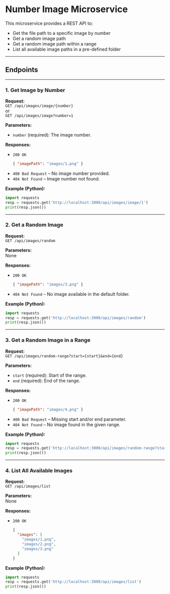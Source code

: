 # Number Image Microservice

This microservice provides a REST API to:
- Get the file path to a specific image by number
- Get a random image path
- Get a random image path within a range
- List all available image paths in a pre-defined folder

---

## Endpoints

---

### 1. Get Image by Number

**Request:**  
`GET /api/images/image/{number}`  
or  
`GET /api/images/image?number=1`

**Parameters:**  
- `number` (required): The image number.

**Responses:**
- `200 OK`  
  ```json
  { "imagePath": "images/1.png" }
  ```
- `400 Bad Request` – No image number provided.
- `404 Not Found` – Image number not found.

**Example (Python):**
```python
import requests
resp = requests.get('http://localhost:3000/api/images/image/1')
print(resp.json())
```

---

### 2. Get a Random Image

**Request:**  
`GET /api/images/random`

**Parameters:**  
None

**Responses:**
- `200 OK`  
  ```json
  { "imagePath": "images/3.png" }
  ```
- `404 Not Found` – No image available in the default folder.

**Example (Python):**
```python
import requests
resp = requests.get('http://localhost:3000/api/images/random')
print(resp.json())
```

---

### 3. Get a Random Image in a Range

**Request:**  
`GET /api/images/random-range?start={start}&end={end}`

**Parameters:**  
- `start` (required): Start of the range.
- `end` (required): End of the range.

**Responses:**
- `200 OK`  
  ```json
  { "imagePath": "images/4.png" }
  ```
- `400 Bad Request` – Missing start and/or end parameter.
- `404 Not Found` – No image found in the given range.

**Example (Python):**
```python
import requests
resp = requests.get('http://localhost:3000/api/images/random-range?start=2&end=5')
print(resp.json())
```

---

### 4. List All Available Images

**Request:**  
`GET /api/images/list`

**Parameters:**  
None

**Responses:**
- `200 OK`  
  ```json
  {
    "images": [
      "images/1.png",
      "images/2.png",
      "images/3.png"
    ]
  }
  ```

**Example (Python):**
```python
import requests
resp = requests.get('http://localhost:3000/api/images/list')
print(resp.json())
```
